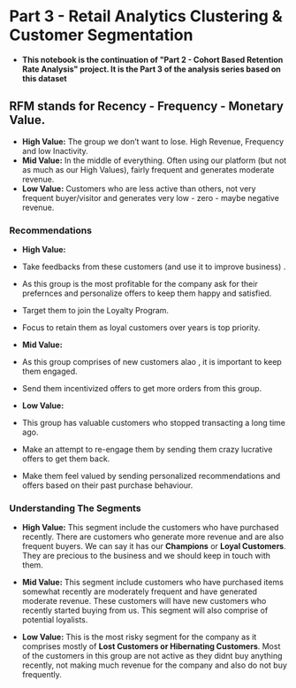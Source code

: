 # Part 3 - Retail Analytics Clustering & Customer Segmentation

* **This notebook is the continuation of "Part 2 - Cohort Based Retention Rate Analysis" project. It is the Part 3 of the analysis series based on this dataset**

## RFM stands for Recency - Frequency - Monetary Value.
* **High Value:** The group we don’t want to lose. High Revenue, Frequency and low Inactivity.
* **Mid Value:** In the middle of everything. Often using our platform (but not as much as our High Values), fairly frequent and generates moderate revenue.
* **Low Value:** Customers who are less active than others, not very frequent buyer/visitor and generates very low - zero - maybe negative revenue.

### Recommendations 
* **High Value:**  
* Take feedbacks from these customers (and use it to improve business) . 
* As this group is the most profitable for the company ask for their prefernces and personalize offers to keep them happy and satisfied. 
* Target them to join the Loyalty Program.
* Focus to retain them as loyal customers over years is top priority.

* **Mid Value:** 
* As this group comprises of new customers alao , it is important to keep them engaged. 
* Send them incentivized offers to get more orders from this group.

* **Low Value:** 
* This group has valuable customers who stopped transacting a long time ago. 
* Make an attempt to re-engage them by sending them crazy lucrative offers to get them back. 
* Make them feel valued by sending personalized recommendations and offers based on their past purchase behaviour.
 

### Understanding The Segments
* **High Value:**  This segment include the customers who have purchased recently. There are customers who generate more revenue and are also frequent buyers. We can say it has our **Champions** or **Loyal Customers**. They are precious to the business and we should keep in touch with them.

* **Mid Value:** This segment include customers who have purchased items somewhat recently are moderately frequent and have generated moderate revenue. These customers will have new customers who recently started buying from us. This segment will also comprise of potential loyalists.

* **Low Value:** This is the most risky segment for the company as it comprises mostly of **Lost Customers or Hibernating Customers**. Most of the customers in this  group are not active as they didnt buy anything recently, not making much revenue for the company and also do not buy frequently.
